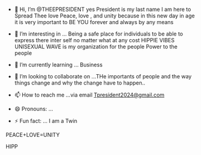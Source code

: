 - 👋 Hi, I’m @THEEPRESIDENT yes President is my last name I am here to Spread Thee love Peace, love , and unity because in this new day in age it is very important to BE YOU forever and always by any means 
- 👀 I’m interesting in ... Being a safe place for individuals to be able to express there inter self no matter what at any cost HIPPIE VIBES UNISEXUAL WAVE is my organization for the people Power to the people 
- 🌱 I’m currently learning ... Business

- 💞️ I’m looking to collaborate on ...THe importants of people and the way things change and why the change have to happen..
- 📫 How to reach me ...via email Tpresident2024@gmail.com
- 😄 Pronouns: ...
- ⚡ Fun fact: ... I am a Twin
 <!---
THEEPRESIDENT/THEEPRESIDENT is a ✨ special ✨ repository because its `README.md` (this file) appears on your GitHub profile.
You can click the Preview link to take a look at your changes.
---> PEACE+LOVE=UNITY
HIPP
